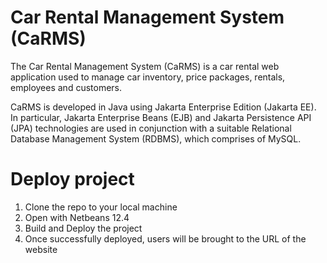 # Car Rental Management System (CaRMS)

The Car Rental Management System (CaRMS) is a car rental web application used to manage car inventory, price packages, rentals, employees and customers. 

CaRMS is developed in Java using Jakarta Enterprise Edition (Jakarta EE). In particular, Jakarta Enterprise Beans (EJB) and Jakarta Persistence API (JPA) technologies are used in conjunction with a suitable Relational Database Management System (RDBMS), which comprises of MySQL.

# Deploy project
1. Clone the repo to your local machine
2. Open with Netbeans 12.4
3. Build and Deploy the project
4. Once successfully deployed, users will be brought to the URL of the website


